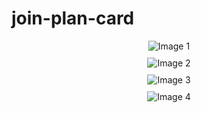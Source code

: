 # join-plan-card
<div style="display: flex; justify-content: center; align-items: center; flex-direction: column;">
  <img src="https://github.com/user-attachments/assets/efdd0558-48e3-4c66-9d6c-a467887b1069" alt="Image 1" style="margin-bottom: 10px;">
  <img src="https://github.com/user-attachments/assets/a56d23c7-28be-47c3-8f98-41104cf185e1" alt="Image 2" style="margin-bottom: 10px;">
  <img src="https://github.com/user-attachments/assets/33d72a36-ba62-4433-a52e-f0b7e7656ff0" alt="Image 3" style="margin-bottom: 10px;">
  <img src="https://github.com/user-attachments/assets/ea08383c-db67-480a-a75c-7d23d70740dd" alt="Image 4" style="margin-bottom: 10px;">
</div>
